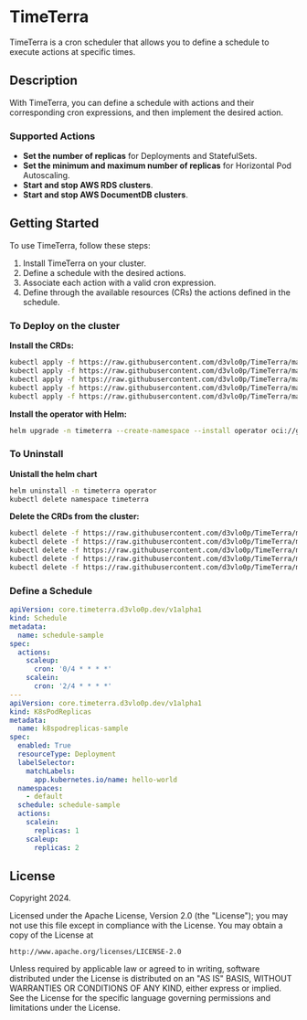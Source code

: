 # TimeTerra

TimeTerra is a cron scheduler that allows you to define a schedule to execute actions at specific times.

## Description

With TimeTerra, you can define a schedule with actions and their corresponding cron expressions, and then implement the desired action.

### Supported Actions

- **Set the number of replicas** for Deployments and StatefulSets.
- **Set the minimum and maximum number of replicas** for Horizontal Pod Autoscaling.
- **Start and stop AWS RDS clusters**.
- **Start and stop AWS DocumentDB clusters**.

## Getting Started

To use TimeTerra, follow these steps:

1. Install TimeTerra on your cluster.
2. Define a schedule with the desired actions.
3. Associate each action with a valid cron expression.
4. Define through the available resources (CRs) the actions defined in the schedule.

### To Deploy on the cluster
**Install the CRDs:**

```sh
kubectl apply -f https://raw.githubusercontent.com/d3vlo0p/TimeTerra/main/config/crd/bases/core.timeterra.d3vlo0p.dev_awsdocumentdbclusters.yaml
kubectl apply -f https://raw.githubusercontent.com/d3vlo0p/TimeTerra/main/config/crd/bases/core.timeterra.d3vlo0p.dev_awsrdsauroraclusters.yaml
kubectl apply -f https://raw.githubusercontent.com/d3vlo0p/TimeTerra/main/config/crd/bases/core.timeterra.d3vlo0p.dev_k8shpas.yaml
kubectl apply -f https://raw.githubusercontent.com/d3vlo0p/TimeTerra/main/config/crd/bases/core.timeterra.d3vlo0p.dev_k8spodreplicas.yaml
kubectl apply -f https://raw.githubusercontent.com/d3vlo0p/TimeTerra/main/config/crd/bases/core.timeterra.d3vlo0p.dev_schedules.yaml
```

**Install the operator with Helm:**

```sh
helm upgrade -n timeterra --create-namespace --install operator oci://ghcr.io/d3vlo0p/timeterra
```

### To Uninstall
**Unistall the helm chart**

```sh
helm uninstall -n timeterra operator
kubectl delete namespace timeterra
```

**Delete the CRDs from the cluster:**

```sh
kubectl delete -f https://raw.githubusercontent.com/d3vlo0p/TimeTerra/main/config/crd/bases/core.timeterra.d3vlo0p.dev_awsdocumentdbclusters.yaml
kubectl delete -f https://raw.githubusercontent.com/d3vlo0p/TimeTerra/main/config/crd/bases/core.timeterra.d3vlo0p.dev_awsrdsauroraclusters.yaml
kubectl delete -f https://raw.githubusercontent.com/d3vlo0p/TimeTerra/main/config/crd/bases/core.timeterra.d3vlo0p.dev_k8shpas.yaml
kubectl delete -f https://raw.githubusercontent.com/d3vlo0p/TimeTerra/main/config/crd/bases/core.timeterra.d3vlo0p.dev_k8spodreplicas.yaml
kubectl delete -f https://raw.githubusercontent.com/d3vlo0p/TimeTerra/main/config/crd/bases/core.timeterra.d3vlo0p.dev_schedules.yaml
```

### Define a Schedule

```yaml
apiVersion: core.timeterra.d3vlo0p.dev/v1alpha1
kind: Schedule
metadata:
  name: schedule-sample
spec:
  actions:
    scaleup:
      cron: '0/4 * * * *'
    scalein:
      cron: '2/4 * * * *'
---
apiVersion: core.timeterra.d3vlo0p.dev/v1alpha1
kind: K8sPodReplicas
metadata:
  name: k8spodreplicas-sample
spec:
  enabled: True
  resourceType: Deployment
  labelSelector:
    matchLabels:
      app.kubernetes.io/name: hello-world
  namespaces:
    - default
  schedule: schedule-sample
  actions:
    scalein:
      replicas: 1
    scaleup:
      replicas: 2
```

## License

Copyright 2024.

Licensed under the Apache License, Version 2.0 (the "License");
you may not use this file except in compliance with the License.
You may obtain a copy of the License at

    http://www.apache.org/licenses/LICENSE-2.0

Unless required by applicable law or agreed to in writing, software
distributed under the License is distributed on an "AS IS" BASIS,
WITHOUT WARRANTIES OR CONDITIONS OF ANY KIND, either express or implied.
See the License for the specific language governing permissions and
limitations under the License.

